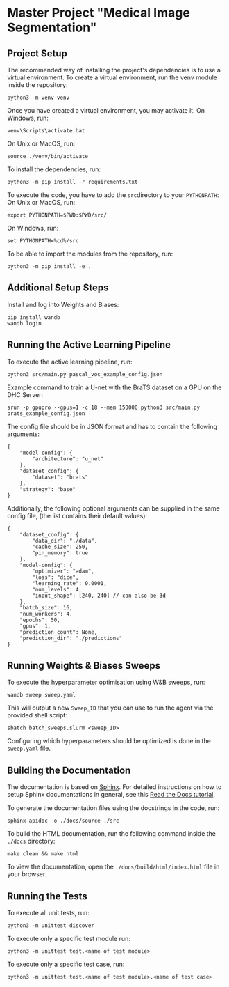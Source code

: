 # Master Project "Medical Image Segmentation"

## Project Setup

The recommended way of installing the project's dependencies is to use a virtual environment. To create a virtual environment, run the venv module inside the repository:

```
python3 -m venv venv
```

Once you have created a virtual environment, you may activate it. On Windows, run:

```
venv\Scripts\activate.bat
```

On Unix or MacOS, run:

```
source ./venv/bin/activate
```

To install the dependencies, run:

```
python3 -m pip install -r requirements.txt
```

To execute the code, you have to add the `src`directory to your `PYTHONPATH`:
On Unix or MacOS, run:

```
export PYTHONPATH=$PWD:$PWD/src/
```

On Windows, run:

```
set PYTHONPATH=%cd%/src
```

To be able to import the modules from the repository, run:

```
python3 -m pip install -e .
```

## Additional Setup Steps

Install and log into Weights and Biases:

```
pip install wandb
wandb login
```

## Running the Active Learning Pipeline

To execute the active learning pipeline, run:

```
python3 src/main.py pascal_voc_example_config.json
```

Example command to train a U-net with the BraTS dataset on a GPU on the DHC Server:

```
srun -p gpupro --gpus=1 -c 18 --mem 150000 python3 src/main.py brats_example_config.json
```

The config file should be in JSON format and has to contain the following arguments:

```
{
    "model-config": {
        "architecture": "u_net"
    },
    "dataset_config": {
        "dataset": "brats"
    },
    "strategy": "base"
}
```

Additionally, the following optional arguments can be supplied in the same config file, (the list contains their default values):

```
{
    "dataset_config": {
        "data_dir": "./data",
        "cache_size": 250,
        "pin_memory": true
    },
    "model-config": {
        "optimizer": "adam",
        "loss": "dice",
        "learning_rate": 0.0001,
        "num_levels": 4,
        "input_shape": [240, 240] // can also be 3d
    },
    "batch_size": 16,
    "num_workers": 4,
    "epochs": 50,
    "gpus": 1,
    "prediction_count": None,
    "prediction_dir": "./predictions"
}
```

## Running Weights & Biases Sweeps

To execute the hyperparameter optimisation using W&B sweeps, run:

```
wandb sweep sweep.yaml
```

This will output a new `Sweep_ID` that you can use to run the agent via the provided shell script:

```
sbatch batch_sweeps.slurm <sweep_ID>
```

Configuring which hyperparameters should be optimized is done in the `sweep.yaml` file.

## Building the Documentation

The documentation is based on [Sphinx](https://www.sphinx-doc.org/en/master/). For detailed instructions on how to setup Sphinx documentations in general, see this [Read the Docs tutorial](https://sphinx-rtd-tutorial.readthedocs.io/en/latest/install.html).

To generate the documentation files using the docstrings in the code, run:

```
sphinx-apidoc -o ./docs/source ./src
```

To build the HTML documentation, run the following command inside the `./docs` directory:

```
make clean && make html
```

To view the documentation, open the `./docs/build/html/index.html` file in your browser.

## Running the Tests

To execute all unit tests, run:

```
python3 -m unittest discover
```

To execute only a specific test module run:

```
python3 -m unittest test.<name of test module>
```

To execute only a specific test case, run:

```
python3 -m unittest test.<name of test module>.<name of test case>
```
